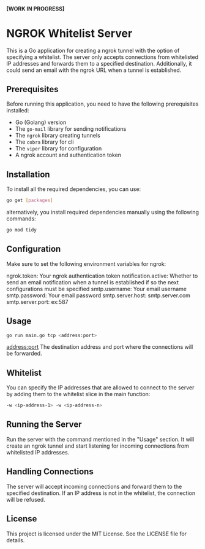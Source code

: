 #### [WORK IN PROGRESS] 
# NGROK Whitelist Server

This is a Go application for creating a ngrok tunnel with the option of specifying a whitelist. The server only accepts connections from whitelisted IP addresses and forwards them to a specified destination. Additionally, it could send an email with the ngrok URL when a tunnel is established.

## Prerequisites

Before running this application, you need to have the following prerequisites installed:

- Go (Golang) version
- The `go-mail` library for sending notifications
- The `ngrok` library creating tunnels
- The `cobra` library for cli
- The `viper` library for configuration
- A ngrok account and authentication token

## Installation

To install all the required dependencies, you can use:
```bash
go get [packages]
```

alternatively, you install required dependencies manually using the following commands:
```bash
go mod tidy
```

## Configuration
Make sure to set the following environment variables for ngrok:

ngrok.token: Your ngrok authentication token
notification.active: Whether to send an email notification when a tunnel is established if so the next configurations must be specified
    smtp.username: Your email username
    smtp.password: Your email password
    smtp.server.host: smtp.server.com
    smtp.server.port: ex:587


## Usage
```bash
go run main.go tcp <address:port> 
```

<address:port> The destination address and port where the connections will be forwarded.

## Whitelist
You can specify the IP addresses that are allowed to connect to the server by adding them to the whitelist slice in the main function:

```bash
-w <ip-address-1> -w <ip-address-n> 
```

## Running the Server
Run the server with the command mentioned in the "Usage" section. It will create an ngrok tunnel and start listening for incoming connections from whitelisted IP addresses.

## Handling Connections
The server will accept incoming connections and forward them to the specified destination. If an IP address is not in the whitelist, the connection will be refused.

## License
This project is licensed under the MIT License. See the LICENSE file for details.
